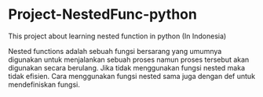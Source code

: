 # Project-NestedFunc-python
This project about learning nested function in python (In Indonesia)

Nested functions adalah sebuah fungsi bersarang yang umumnya digunakan untuk menjalankan sebuah proses namun proses tersebut akan digunakan secara berulang. 
Jika tidak menggunakan fungsi nested maka tidak efisien.
Cara menggunakan fungsi nested sama juga dengan def untuk mendefiniskan fungsi.
